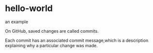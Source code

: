 # hello-world
an example

On GitHub, saved changes are called commits.

Each commit has an associated commit message,which is a description explaining why a particular change was made.
